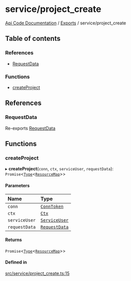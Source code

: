 # service/project\_create
 
[Api Code Documentation](../README.md) / [Exports](../modules.md) / service/project\_create

## Table of contents

### References

- [RequestData](service_project_create.md#requestdata)

### Functions

- [createProject](service_project_create.md#createproject)

## References

### RequestData

Re-exports [RequestData](../interfaces/service_domain_workflow_project_create.RequestData.md)

## Functions

### createProject

▸ **createProject**(`conn`, `ctx`, `serviceUser`, `requestData`): `Promise`<[`Type`](result.md#type)<[`ResourceMap`](service_domain_ResourceMap.md#resourcemap)\>\>

#### Parameters

| Name | Type |
| :------ | :------ |
| `conn` | [`ConnToken`](service_conn.md#conntoken) |
| `ctx` | [`Ctx`](../interfaces/lib_ctx.Ctx.md) |
| `serviceUser` | [`ServiceUser`](../interfaces/service_domain_organization_service_user.ServiceUser.md) |
| `requestData` | [`RequestData`](../interfaces/service_domain_workflow_project_create.RequestData.md) |

#### Returns

`Promise`<[`Type`](result.md#type)<[`ResourceMap`](service_domain_ResourceMap.md#resourcemap)\>\>

#### Defined in

[src/service/project_create.ts:15](https://github.com/openkfw/TruBudget/blob/95e6f8a/api/src/service/project_create.ts#L15)
